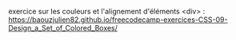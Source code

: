 exercice sur les couleurs et l'alignement d'éléments &lt;div&gt; : https://baouzjulien82.github.io/freecodecamp-exercices-CSS-09-Design_a_Set_of_Colored_Boxes/
